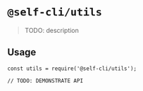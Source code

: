 # `@self-cli/utils`

> TODO: description

## Usage

```
const utils = require('@self-cli/utils');

// TODO: DEMONSTRATE API
```
